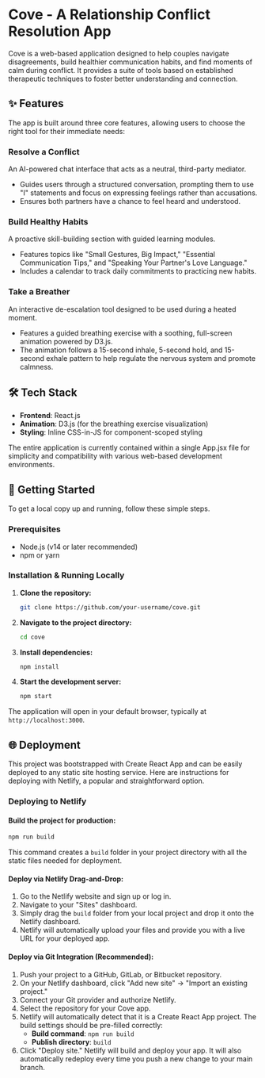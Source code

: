 # Cove - A Relationship Conflict Resolution App

Cove is a web-based application designed to help couples navigate disagreements, build healthier communication habits, and find moments of calm during conflict. It provides a suite of tools based on established therapeutic techniques to foster better understanding and connection.

## ✨ Features

The app is built around three core features, allowing users to choose the right tool for their immediate needs:

### Resolve a Conflict

An AI-powered chat interface that acts as a neutral, third-party mediator.

- Guides users through a structured conversation, prompting them to use "I" statements and focus on expressing feelings rather than accusations.
- Ensures both partners have a chance to feel heard and understood.

### Build Healthy Habits

A proactive skill-building section with guided learning modules.

- Features topics like "Small Gestures, Big Impact," "Essential Communication Tips," and "Speaking Your Partner's Love Language."
- Includes a calendar to track daily commitments to practicing new habits.

### Take a Breather

An interactive de-escalation tool designed to be used during a heated moment.

- Features a guided breathing exercise with a soothing, full-screen animation powered by D3.js.
- The animation follows a 15-second inhale, 5-second hold, and 15-second exhale pattern to help regulate the nervous system and promote calmness.

## 🛠️ Tech Stack

- **Frontend**: React.js
- **Animation**: D3.js (for the breathing exercise visualization)
- **Styling**: Inline CSS-in-JS for component-scoped styling

The entire application is currently contained within a single App.jsx file for simplicity and compatibility with various web-based development environments.

## 🚀 Getting Started

To get a local copy up and running, follow these simple steps.

### Prerequisites

- Node.js (v14 or later recommended)
- npm or yarn

### Installation & Running Locally

1. **Clone the repository:**
   ```bash
   git clone https://github.com/your-username/cove.git
   ```

2. **Navigate to the project directory:**
   ```bash
   cd cove
   ```

3. **Install dependencies:**
   ```bash
   npm install
   ```

4. **Start the development server:**
   ```bash
   npm start
   ```

The application will open in your default browser, typically at `http://localhost:3000`.

## 🌐 Deployment

This project was bootstrapped with Create React App and can be easily deployed to any static site hosting service. Here are instructions for deploying with Netlify, a popular and straightforward option.

### Deploying to Netlify

#### Build the project for production:
```bash
npm run build
```

This command creates a `build` folder in your project directory with all the static files needed for deployment.

#### Deploy via Netlify Drag-and-Drop:

1. Go to the Netlify website and sign up or log in.
2. Navigate to your "Sites" dashboard.
3. Simply drag the `build` folder from your local project and drop it onto the Netlify dashboard.
4. Netlify will automatically upload your files and provide you with a live URL for your deployed app.

#### Deploy via Git Integration (Recommended):

1. Push your project to a GitHub, GitLab, or Bitbucket repository.
2. On your Netlify dashboard, click "Add new site" -> "Import an existing project."
3. Connect your Git provider and authorize Netlify.
4. Select the repository for your Cove app.
5. Netlify will automatically detect that it is a Create React App project. The build settings should be pre-filled correctly:
   - **Build command**: `npm run build`
   - **Publish directory**: `build`
6. Click "Deploy site." Netlify will build and deploy your app. It will also automatically redeploy every time you push a new change to your main branch.

